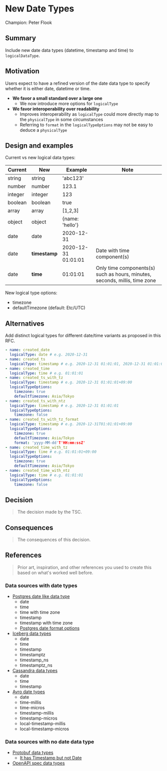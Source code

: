 # New Date Types

Champion: Peter Flook

## Summary

Include new date data types (datetime, timestamp and time) to `logicalDataType`.

## Motivation

Users expect to have a refined version of the date data type to specify whether it is either date, datetime or time.

- **We favor a small standard over a large one**
  - We now introduce more options for `logicalType`
- **We favor interoperability over readability**
  - Improves interoperability as `logicalType` could more directly map to the `physicalType` in some circumstances
  - Referring to `format` in the `logicalTypeOptions` may not be easy to deduce a `physicalType`

## Design and examples

Current vs new logical data types:

| Current | New           | Example             | Note                                                                       |
| ------- | ------------- | ------------------- | -------------------------------------------------------------------------- |
| string  | string        | 'abc123'            |                                                                            |
| number  | number        | 123.1               |                                                                            |
| integer | integer       | 123                 |                                                                            |
| boolean | boolean       | true                |                                                                            |
| array   | array         | [1,2,3]             |                                                                            |
| object  | object        | {name: 'hello'}     |                                                                            |
| date    | date          | 2020-12-31          |                                                                            |
| date    | **timestamp** | 2020-12-31 01:01:01 | Date with time component(s)                                                |
| date    | **time**      | 01:01:01            | Only time components(s) such as hours, minutes, seconds, millis, time zone |

New logical type options:

- timezone
- defaultTimezone (default: Etc/UTC)

## Alternatives

Add distinct logical types for different date/time variants as proposed in this RFC.

```yaml
- name: created_date
  logicalType: date # e.g. 2020-12-31
- name: created_ts
  logicalType: timestamp # e.g. 2020-12-31 01:01:01, 2020-12-31 01:01:01+09:00
- name: created_time
  logicalType: time # e.g. 01:01:01
- name: created_ts_with_tz
  logicalType: timestamp # e.g. 2020-12-31 01:01:01+09:00
  logicalTypeOptions:
    timezone: true
    defaultTimezone: Asia/Tokyo
- name: created_ts_with_ntz
  logicalType: timestamp # e.g. 2020-12-31 01:01:01
  logicalTypeOptions:
    timezone: false
- name: created_ts_with_tz_format
  logicalType: timestamp # e.g. 2020-12-31T01:01:01+09:00
  logicalTypeOptions:
    timezone: true
    defaultTimezone: Asia/Tokyo
    format: 'yyyy-MM-dd'T'HH:mm:ssZ'
- name: created_time_with_tz
  logicalType: time # e.g. 01:01:01+09:00
  logicalTypeOptions:
    timezone: true
    defaultTimezone: Asia/Tokyo
- name: created_time_with_ntz
  logicalType: time # e.g. 01:01:01
  logicalTypeOptions:
    timezone: false
```

## Decision

> The decision made by the TSC.

## Consequences

> The consequences of this decision.

## References

> Prior art, inspiration, and other references you used to create this based on what's worked well before.

### Data sources with date types

- [Postgres date like data type](https://www.postgresql.org/docs/current/datatype-datetime.html)
  - date
  - time
  - time with time zone
  - timestamp
  - timestamp with time zone
  - [Postgres date format options](https://www.postgresql.org/docs/current/functions-formatting.html#FUNCTIONS-FORMATTING-DATETIME-TABLE)
- [Iceberg data types](https://iceberg.apache.org/spec/#primitive-types)
  - date
  - time
  - timestamp
  - timestamptz
  - timestamp_ns
  - timestamptz_ns
- [Cassandra data types](https://cassandra.apache.org/doc/stable/cassandra/cql/types.html)
  - date
  - time
  - timestamp
- [Avro date types](https://avro.apache.org/docs/1.11.1/specification/#logical-types)
  - date
  - time-millis
  - time-micros
  - timestamp-millis
  - timestamp-micros
  - local-timestamp-millis
  - local-timestamp-micros

### Data sources with no date data type

- [Protobuf data types](https://protobuf.dev/programming-guides/proto3/#scalar)
  - [It has Timestamp but not Date](https://protobuf.dev/reference/protobuf/google.protobuf/#timestamp)
- [OpenAPI spec data types](https://swagger.io/docs/specification/v3_0/data-models/data-types/)
